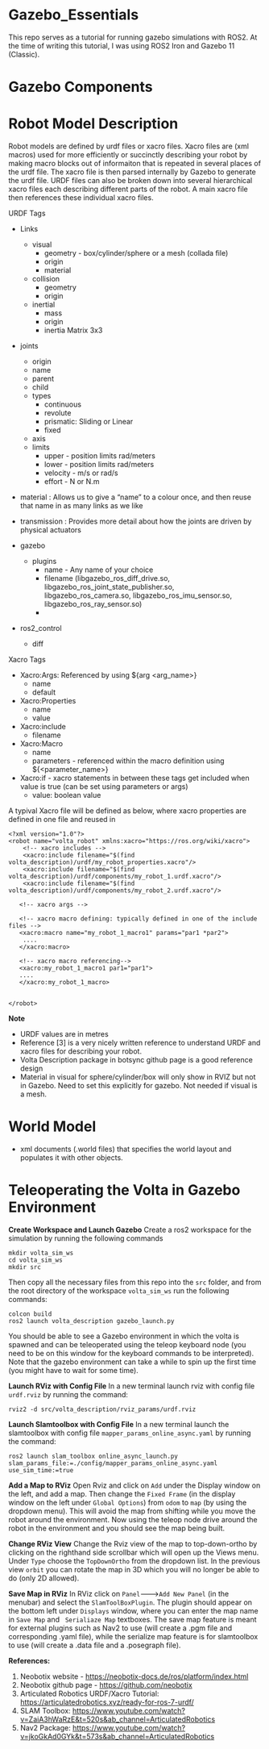 # Gazebo_Essentials


This repo serves as a tutorial for running gazebo simulations with ROS2. At the time of writing this tutorial, I was using ROS2 Iron and Gazebo 11 (Classic).



# Gazebo Components

# Robot Model Description

Robot models are defined by urdf files or xacro files. Xacro files are (xml macros) used for more efficiently or succinctly describing your robot by making macro blocks out of informaiton that is repeated in several places of the urdf file. The xacro file is then parsed internally by Gazebo to generate the urdf file. URDF files can also be broken down into several hierarchical xacro files each describing different parts of the robot. A main xacro file then references these individual xacro files.

URDF Tags
- Links
  - visual
    - geometry - box/cylinder/sphere or a mesh (collada file)
    - origin
    - material
  - collision
    - geometry
    - origin
  - inertial
    - mass
    - origin
    - inertia Matrix 3x3
- joints
  - origin
  - name
  - parent
  - child
  - types   
    - continuous
    - revolute
    - prismatic: Sliding or Linear
    - fixed
  - axis
  - limits
    - upper - position limits rad/meters
    - lower - position limits rad/meters
    - velocity -  m/s or rad/s
    - effort - N or N.m
- material : Allows us to give a “name” to a colour once, and then reuse that name in as many links as we like
- transmission : Provides more detail about how the joints are driven by physical actuators
- gazebo
  - plugins
    - name - Any name of your choice
    - filename (libgazebo_ros_diff_drive.so, libgazebo_ros_joint_state_publisher.so, libgazebo_ros_camera.so, libgazebo_ros_imu_sensor.so, libgazebo_ros_ray_sensor.so)
    - 

- ros2_control
  - diff

Xacro Tags
- Xacro:Args: Referenced by using ${arg <arg_name>}
  - name
  - default
- Xacro:Properties
  - name
  - value
- Xacro:include
  - filename
- Xacro:Macro
  - name
  - parameters - referenced within the macro definition using ${<parameter_name>}
- Xacro:if - xacro statements in between these tags get included when value is true (can be set using parameters or args)
  - value: boolean value

A typival Xacro file will be defined as below, where xacro properties are defined in one file and reused in 

```
<?xml version="1.0"?>
<robot name="volta_robot" xmlns:xacro="https://ros.org/wiki/xacro">
    <!-- xacro includes -->
    <xacro:include filename="$(find volta_description)/urdf/my_robot_properties.xacro"/>
    <xacro:include filename="$(find volta_description)/urdf/components/my_robot_1.urdf.xacro"/>
    <xacro:include filename="$(find volta_description)/urdf/components/my_robot_2.urdf.xacro"/>

   <!-- xacro args -->

   <!-- xacro macro defining: typically defined in one of the include files -->
   <xacro:macro name="my_robot_1_macro1" params="par1 *par2">
    ....
   </xacro:macro>

   <!-- xacro macro referencing-->
   <xacro:my_robot_1_macro1 par1="par1">
   ....
   </xacro:my_robot_1_macro>


</robot>
```



**Note**
  - URDF values are in metres
  - Reference [3] is a very nicely written reference to understand URDF and xacro files for describing your robot.
  - Volta Description package in botsync github page is a good reference design
  - Material in visual for sphere/cylinder/box will only show in RVIZ but not in Gazebo. Need to set this explicitly for gazebo. Not needed if visual is a mesh.



# World Model
- xml documents (.world files) that specifies the world layout and populates it with other objects.


# Teleoperating the Volta in Gazebo Environment

**Create Workspace and Launch Gazebo**
Create a ros2 workspace for the simulation by running the following commands

```
mkdir volta_sim_ws
cd volta_sim_ws
mkdir src
```

Then copy all the necessary files from this repo into the ``src`` folder, and from the root directory of the workspace ``volta_sim_ws`` run the following commands:


```
colcon build
ros2 launch volta_description gazebo_launch.py
```

You should be able to see a Gazebo environment in which the volta is spawned and can be teleoperated using the teleop keyboard node (you need to be on this window for the keyboard commands to be interpreted). Note that the gazebo environment can take a while to spin up the first time (you might have to wait for some time).


**Launch RViz with Config File**
In a new terminal launch rviz with config file ``urdf.rviz`` by running the command:

```
rviz2 -d src/volta_description/rviz_params/urdf.rviz
```

**Launch Slamtoolbox with Config File**
In a new terminal launch the slamtoolbox with config file ``mapper_params_online_async.yaml`` by running the command:

```
ros2 launch slam_toolbox online_async_launch.py slam_params_file:=./config/mapper_params_online_async.yaml use_sim_time:=true
```

**Add a Map to RViz**
Open Rviz and click on ``Add`` under the Display window on the left, and add a map. Then change the ``Fixed Frame`` (in the display window on the left under ``Global Options``) from ``odom`` to ``map`` (by using the dropdown menu). This will avoid the map from shifting while you move the robot around the environment. Now using the teleop node drive around the robot in the environment and you should see the map being built.

**Change RViz View**
Change the Rviz view of the map to top-down-ortho by clicking on the righthand side scrollbar which will open up the Views menu. Under ``Type`` choose the ``TopDownOrtho`` from the dropdown list. In the previous view ``orbit`` you can rotate the map in 3D which you will no longer be able to do (only 2D allowed).

**Save Map in RViz**
In RViz click on ``Panel``--->``Add New Panel`` (in the menubar) and select the ``SlamToolBoxPlugin``. The plugin should appear on the bottom left under ``Displays`` window, where you can enter the map name in ``Save Map``  and `` Serialiaze Map`` textboxes. The save map feature is meant for external plugins such as Nav2 to use (will create a .pgm file and corresponding .yaml file), while the serialize map feature is for slamtoolbox to use (will create a .data file and a .posegraph file).




**References:**

1) Neobotix website - https://neobotix-docs.de/ros/platform/index.html
2) Neobotix github page - https://github.com/neobotix
3) Articulated Robotics URDF/Xacro Tutorial: https://articulatedrobotics.xyz/ready-for-ros-7-urdf/
4) SLAM Toolbox: https://www.youtube.com/watch?v=ZaiA3hWaRzE&t=520s&ab_channel=ArticulatedRobotics
5) Nav2 Package: https://www.youtube.com/watch?v=jkoGkAd0GYk&t=573s&ab_channel=ArticulatedRobotics
